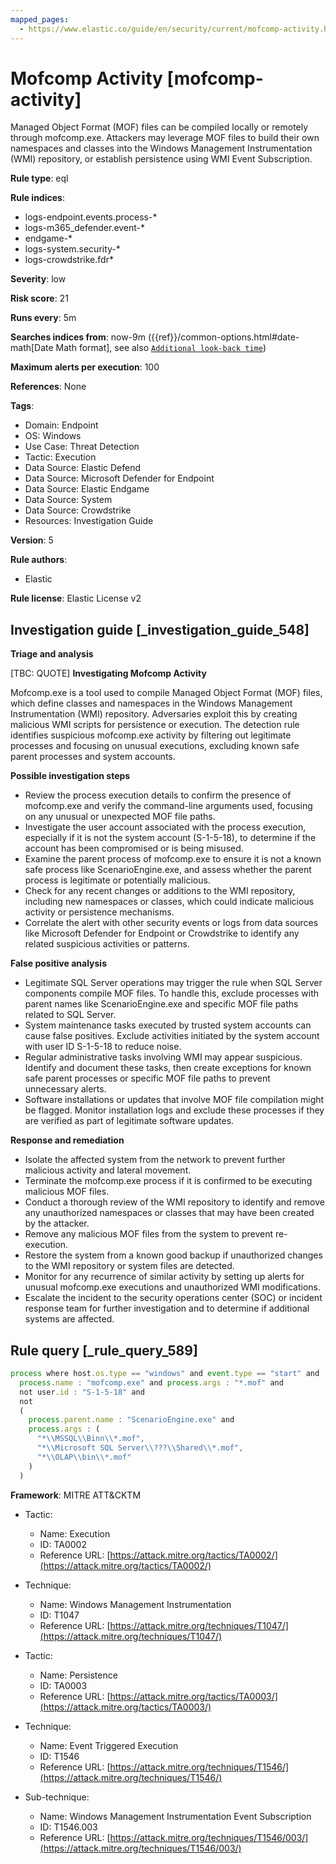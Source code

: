 ```yaml
---
mapped_pages:
  - https://www.elastic.co/guide/en/security/current/mofcomp-activity.html
---
```


# Mofcomp Activity [mofcomp-activity]

Managed Object Format (MOF) files can be compiled locally or remotely through mofcomp.exe. Attackers may leverage MOF files to build their own namespaces and classes into the Windows Management Instrumentation (WMI) repository, or establish persistence using WMI Event Subscription.

**Rule type**: eql

**Rule indices**:

* logs-endpoint.events.process-*
* logs-m365_defender.event-*
* endgame-*
* logs-system.security-*
* logs-crowdstrike.fdr*

**Severity**: low

**Risk score**: 21

**Runs every**: 5m

**Searches indices from**: now-9m ({{ref}}/common-options.html#date-math[Date Math format], see also [`Additional look-back time`](docs-content://solutions/security/detect-and-alert/create-detection-rule.md#rule-schedule))

**Maximum alerts per execution**: 100

**References**: None

**Tags**:

* Domain: Endpoint
* OS: Windows
* Use Case: Threat Detection
* Tactic: Execution
* Data Source: Elastic Defend
* Data Source: Microsoft Defender for Endpoint
* Data Source: Elastic Endgame
* Data Source: System
* Data Source: Crowdstrike
* Resources: Investigation Guide

**Version**: 5

**Rule authors**:

* Elastic

**Rule license**: Elastic License v2

## Investigation guide [_investigation_guide_548]

**Triage and analysis**

[TBC: QUOTE]
**Investigating Mofcomp Activity**

Mofcomp.exe is a tool used to compile Managed Object Format (MOF) files, which define classes and namespaces in the Windows Management Instrumentation (WMI) repository. Adversaries exploit this by creating malicious WMI scripts for persistence or execution. The detection rule identifies suspicious mofcomp.exe activity by filtering out legitimate processes and focusing on unusual executions, excluding known safe parent processes and system accounts.

**Possible investigation steps**

* Review the process execution details to confirm the presence of mofcomp.exe and verify the command-line arguments used, focusing on any unusual or unexpected MOF file paths.
* Investigate the user account associated with the process execution, especially if it is not the system account (S-1-5-18), to determine if the account has been compromised or is being misused.
* Examine the parent process of mofcomp.exe to ensure it is not a known safe process like ScenarioEngine.exe, and assess whether the parent process is legitimate or potentially malicious.
* Check for any recent changes or additions to the WMI repository, including new namespaces or classes, which could indicate malicious activity or persistence mechanisms.
* Correlate the alert with other security events or logs from data sources like Microsoft Defender for Endpoint or Crowdstrike to identify any related suspicious activities or patterns.

**False positive analysis**

* Legitimate SQL Server operations may trigger the rule when SQL Server components compile MOF files. To handle this, exclude processes with parent names like ScenarioEngine.exe and specific MOF file paths related to SQL Server.
* System maintenance tasks executed by trusted system accounts can cause false positives. Exclude activities initiated by the system account with user ID S-1-5-18 to reduce noise.
* Regular administrative tasks involving WMI may appear suspicious. Identify and document these tasks, then create exceptions for known safe parent processes or specific MOF file paths to prevent unnecessary alerts.
* Software installations or updates that involve MOF file compilation might be flagged. Monitor installation logs and exclude these processes if they are verified as part of legitimate software updates.

**Response and remediation**

* Isolate the affected system from the network to prevent further malicious activity and lateral movement.
* Terminate the mofcomp.exe process if it is confirmed to be executing malicious MOF files.
* Conduct a thorough review of the WMI repository to identify and remove any unauthorized namespaces or classes that may have been created by the attacker.
* Remove any malicious MOF files from the system to prevent re-execution.
* Restore the system from a known good backup if unauthorized changes to the WMI repository or system files are detected.
* Monitor for any recurrence of similar activity by setting up alerts for unusual mofcomp.exe executions and unauthorized WMI modifications.
* Escalate the incident to the security operations center (SOC) or incident response team for further investigation and to determine if additional systems are affected.


## Rule query [_rule_query_589]

```js
process where host.os.type == "windows" and event.type == "start" and
  process.name : "mofcomp.exe" and process.args : "*.mof" and
  not user.id : "S-1-5-18" and
  not
  (
    process.parent.name : "ScenarioEngine.exe" and
    process.args : (
      "*\\MSSQL\\Binn\\*.mof",
      "*\\Microsoft SQL Server\\???\\Shared\\*.mof",
      "*\\OLAP\\bin\\*.mof"
    )
  )
```

**Framework**: MITRE ATT&CKTM

* Tactic:

    * Name: Execution
    * ID: TA0002
    * Reference URL: [https://attack.mitre.org/tactics/TA0002/](https://attack.mitre.org/tactics/TA0002/)

* Technique:

    * Name: Windows Management Instrumentation
    * ID: T1047
    * Reference URL: [https://attack.mitre.org/techniques/T1047/](https://attack.mitre.org/techniques/T1047/)

* Tactic:

    * Name: Persistence
    * ID: TA0003
    * Reference URL: [https://attack.mitre.org/tactics/TA0003/](https://attack.mitre.org/tactics/TA0003/)

* Technique:

    * Name: Event Triggered Execution
    * ID: T1546
    * Reference URL: [https://attack.mitre.org/techniques/T1546/](https://attack.mitre.org/techniques/T1546/)

* Sub-technique:

    * Name: Windows Management Instrumentation Event Subscription
    * ID: T1546.003
    * Reference URL: [https://attack.mitre.org/techniques/T1546/003/](https://attack.mitre.org/techniques/T1546/003/)




